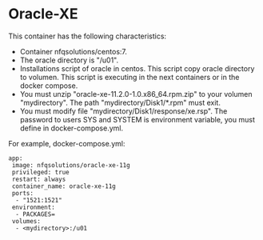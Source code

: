 # Oracle-XE

This container has the following characteristics:
- Container nfqsolutions/centos:7.
- The oracle directory is "/u01".
- Installations script of oracle in centos. This script copy oracle directory to volumen. This script is executing in the next containers or in the docker compose.
- You must unzip "oracle-xe-11.2.0-1.0.x86_64.rpm.zip" to your volumen "mydirectory". The path "mydirectory/Disk1/*.rpm" must exit.
- You must modify file "mydirectory/Disk1/response/xe.rsp". The password to users SYS and SYSTEM is environment variable, you must define in docker-compose.yml.

For example, docker-compose.yml:
```
app:
 image: nfqsolutions/oracle-xe-11g
 privileged: true
 restart: always
 container_name: oracle-xe-11g
 ports:
  - "1521:1521"
 environment:
  - PACKAGES=
 volumes:
  - <mydirectory>:/u01
 
```